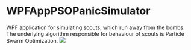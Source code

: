 # WPFAppPSOPanicSimulator
WPF application for simulating scouts, which run away from the bombs. <br>
The underlying algorithm responsible for behaviour of scouts is Particle Swarm Optimization. 
![](PsoPanic.gif)
